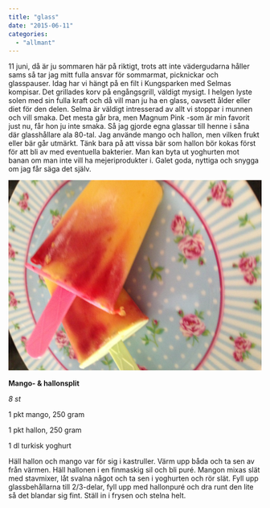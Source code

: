 ```yaml
---
title: "glass"
date: "2015-06-11"
categories: 
  - "allmant"
---
```


11 juni, då är ju sommaren här på riktigt, trots att inte vädergudarna håller sams så tar jag mitt fulla ansvar för sommarmat, picknickar och glasspauser. Idag har vi hängt på en filt i Kungsparken med Selmas kompisar. Det grillades korv på engångsgrill, väldigt mysigt. I helgen lyste solen med sin fulla kraft och då vill man ju ha en glass, oavsett ålder eller diet för den delen. Selma är väldigt intresserad av allt vi stoppar i munnen och vill smaka. Det mesta går bra, men Magnum Pink -som är min favorit just nu, får hon ju inte smaka. Så jag gjorde egna glassar till henne i såna där glasshållare ala 80-tal. Jag använde mango och hallon, men vilken frukt eller bär går utmärkt. Tänk bara på att vissa bär som hallon bör kokas först för att bli av med eventuella bakterier. Man kan byta ut yoghurten mot banan om man inte vill ha mejeriprodukter i. Galet goda, nyttiga och snygga om jag får säga det själv.

[![IMG_7679](/static/img/IMG_7679-1020x765.jpg)](http://import.local/wp-content/uploads/2015/06/IMG_7679.jpg)

**Mango- & hallonsplit**

_8 st_

1 pkt mango, 250 gram

1 pkt hallon, 250 gram

1 dl turkisk yoghurt

Häll hallon och mango var för sig i kastruller. Värm upp båda och ta sen av från värmen. Häll hallonen i en finmaskig sil och bli puré. Mangon mixas slät med stavmixer, låt svalna något och ta sen i yoghurten och rör slät. Fyll upp glassbehållarna till 2/3-delar, fyll upp med hallonpuré och dra runt den lite så det blandar sig fint. Ställ in i frysen och stelna helt.
